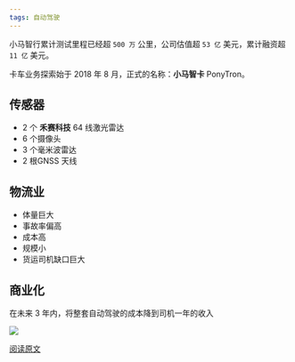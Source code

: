 ```yaml
---
tags: 自动驾驶
---
```




小马智行累计测试里程已经超 `500 万` 公里，公司估值超 `53 亿` 美元，累计融资超 `11 亿` 美元。

卡车业务探索始于 2018 年 8 月，正式的名称：**小马智卡** PonyTron。



## 传感器

- 2 个 **禾赛科技** 64 线激光雷达
- 6 个摄像头
- 3 个毫米波雷达
- 2 根GNSS 天线



## 物流业

* 体量巨大
* 事故率偏高
* 成本高
* 规模小
* 货运司机缺口巨大



## 商业化

在未来 3 年内，将整套自动驾驶的成本降到司机一年的收入



![](http://zhouzm.cn/DailyRead/assets/images/2021-04-05-%E5%B0%8F%E9%A9%AC%E6%99%BA%E5%8D%A11.gif)



[阅读原文](https://mp.weixin.qq.com/s/1PK7Mrtxe4hYFBOI5aiTIw)